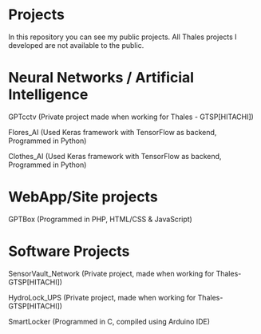 # **Projects**
In this repository you can see my public projects.
All Thales projects I developed are not available to the public.

# Neural Networks / Artificial Intelligence
GPTcctv (Private project made when working for Thales - GTSP[HITACHI])

Flores_AI (Used Keras framework with TensorFlow as backend, Programmed in Python)

Clothes_AI (Used Keras framework with TensorFlow as backend, Programmed in Python)
# WebApp/Site projects
GPTBox (Programmed in PHP, HTML/CSS & JavaScript)

# Software Projects
SensorVault_Network (Private project, made when working for Thales- GTSP[HITACHI])

HydroLock_UPS (Private project, made when working for Thales- GTSP[HITACHI])

SmartLocker (Programmed in C, compiled using Arduino IDE)
